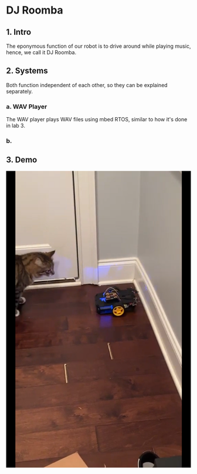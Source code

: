 # DJ Roomba
## 1. Intro
The eponymous function of our robot is to drive around while playing music, hence, we call it DJ Roomba.
## 2. Systems
Both function independent of each other, so they can be explained separately.
### a. WAV Player
The WAV player plays WAV files using mbed RTOS, similar to how it's done in lab 3.

### b. 

## 3. Demo
[![DJ Roomba Demo](assets/thumbnail.png)](https://youtu.be/2_f45RawExs "Cat Chases DJ Roomba")